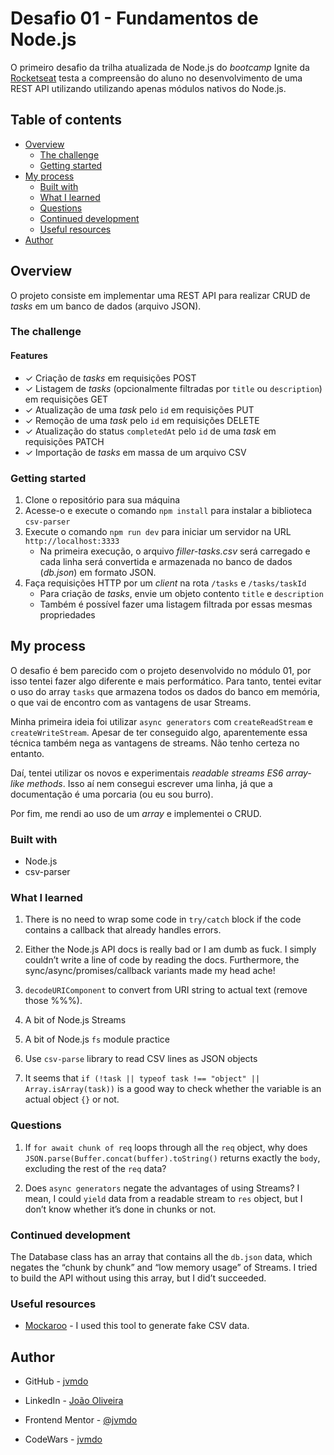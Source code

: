 # Desafio 01 - Fundamentos de Node.js

O primeiro desafio da trilha atualizada de Node.js do *bootcamp* Ignite da [Rocketseat](https://www.rocketseat.com.br/) testa a compreensão do aluno no desenvolvimento de uma REST API utilizando utilizando apenas módulos nativos do Node.js.

## Table of contents

- [Overview](#overview)
  - [The challenge](#the-challenge)
  - [Getting started](#getting-started)
- [My process](#my-process)
  - [Built with](#built-with)
  - [What I learned](#what-i-learned)
  - [Questions](#questions)
  - [Continued development](#continued-development)
  - [Useful resources](#useful-resources)
- [Author](#author)

## Overview

O projeto consiste em implementar uma REST API para realizar CRUD de *tasks* em um banco de dados (arquivo JSON).

### The challenge

#### Features

- ✓ Criação de *tasks* em requisições POST
- ✓ Listagem de *tasks* (opcionalmente filtradas por `title` ou `description`) em requisições GET
- ✓ Atualização de uma *task* pelo `id` em requisições PUT
- ✓ Remoção de uma *task* pelo `id` em requisições DELETE
- ✓ Atualização do status `completedAt` pelo `id` de uma *task* em requisições PATCH
- ✓ Importação de *tasks* em massa de um arquivo CSV

### Getting started

1. Clone o repositório para sua máquina
2. Acesse-o e execute o comando `npm install` para instalar a biblioteca `csv-parser`
3. Execute o comando `npm run dev` para iniciar um servidor na URL `http://localhost:3333`
    - Na primeira execução, o arquivo *filler-tasks.csv* será carregado e cada linha será convertida e armazenada no banco de dados (*db.json*) em formato JSON.
4. Faça requisições HTTP por um *client* na rota `/tasks` e `/tasks/taskId`
    - Para criação de *tasks*, envie um objeto contento `title` e `description`
    - Também é possível fazer uma listagem filtrada por essas mesmas propriedades

## My process

O desafio é bem parecido com o projeto desenvolvido no módulo 01, por isso tentei fazer algo diferente e mais performático. Para tanto, tentei evitar o uso do array `tasks` que armazena todos os dados do banco em memória, o que vai de encontro com as vantagens de usar Streams.

Minha primeira ideia foi utilizar `async generators` com `createReadStream` e `createWriteStream`. Apesar de ter conseguido algo, aparentemente essa técnica também nega as vantagens de streams. Não tenho certeza no entanto.

Daí, tentei utilizar os novos e experimentais *readable streams ES6 array-like methods*. Isso aí nem consegui escrever uma linha, já que a documentação é uma porcaria (ou eu sou burro).

Por fim, me rendi ao uso de um *array* e implementei o CRUD.

### Built with

- Node.js
- csv-parser

### What I learned

1. There is no need to wrap some code in `try/catch` block if the code contains a callback that already handles errors.

2. Either the Node.js API docs is really bad or I am dumb as fuck. I simply couldn’t write a line of code by reading the docs. Furthermore, the sync/async/promises/callback variants made my head ache!

3. `decodeURIComponent` to convert from URI string to actual text (remove those %%%).

4. A bit of Node.js Streams

5. A bit of Node.js `fs` module practice

6. Use `csv-parse` library to read CSV lines as JSON objects

7. It seems that `if (!task || typeof task !== "object" || Array.isArray(task))` is a good way to check whether the variable is an actual object `{}` or not.

### Questions

1. If `for await chunk of req` loops through all the `req` object, why does `JSON.parse(Buffer.concat(buffer).toString()` returns exactly the `body`, excluding the rest of the `req` data?

2. Does `async generators` negate the advantages of using Streams? I mean, I could `yield` data from a readable stream to `res` object, but I don’t know whether it’s done in chunks or not.

### Continued development

The Database class has an array that contains all the `db.json` data, which negates the “chunk by chunk” and “low memory usage” of Streams. I tried to build the API without using this array, but I did’t succeeded.

### Useful resources

- [Mockaroo](https://mockaroo.com/) - I used this tool to generate fake CSV data.

## Author

- GitHub - [jvmdo](https://github.com/jvmdo)

- LinkedIn - [João Oliveira](https://www.linkedin.com/in/de-oliveira-joao/)

- Frontend Mentor - [@jvmdo](https://www.frontendmentor.io/profile/jvmdo)

- CodeWars - [jvmdo](https://www.codewars.com/users/jvmdo)
